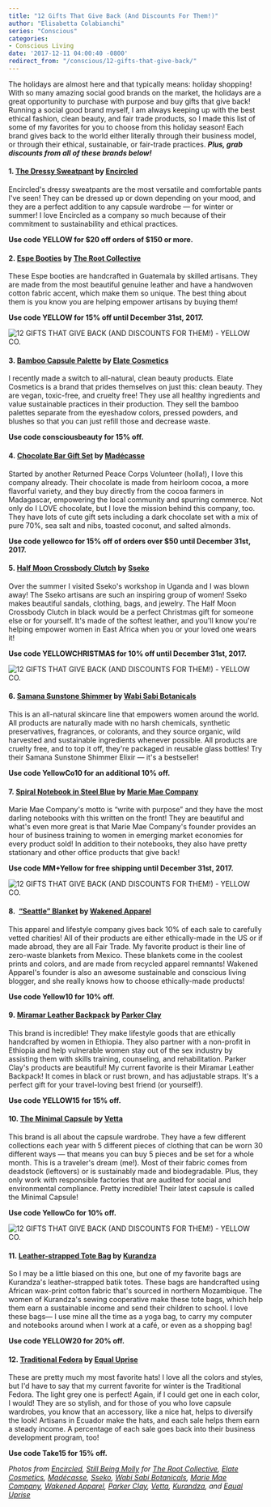 ```yaml
---
title: "12 Gifts That Give Back (And Discounts For Them!)"
author: "Elisabetta Colabianchi"
series: "Conscious"
categories:
- Conscious Living
date: '2017-12-11 04:00:40 -0800'
redirect_from: "/conscious/12-gifts-that-give-back/"
---
```


The holidays are almost here and that typically means: holiday shopping! With so many amazing social good brands on the market, the holidays are a great opportunity to purchase with purpose and buy gifts that give back! Running a social good brand myself, I am always keeping up with the best ethical fashion, clean beauty, and fair trade products, so I made this list of some of my favorites for you to choose from this holiday season! Each brand gives back to the world either literally through their business model, or through their ethical, sustainable, or fair-trade practices. ***Plus, grab discounts from all of these brands below!***

#### **1. [The Dressy Sweatpant](https://www.encircled.co/collections/our-designs/products/the-dressy-sweatpant) by [Encircled](https://www.encircled.co/)**

Encircled's dressy sweatpants are the most versatile and comfortable pants I've seen! They can be dressed up or down depending on your mood, and they are a perfect addition to any capsule wardrobe — for winter or summer! I love Encircled as a company so much because of their commitment to sustainability and ethical practices.

**Use code YELLOW for $20 off orders of $150 or more.**

#### 2. **[Espe Booties](http://www.therootcollective.com/shop-womens/espe-in-midnight-preorder/) by [The Root Collective](http://www.therootcollective.com/)**

These Espe booties are handcrafted in Guatemala by skilled artisans. They are made from the most beautiful genuine leather and have a handwoven cotton fabric accent, which make them so unique. The best thing about them is you know you are helping empower artisans by buying them!

**Use code YELLOW for 15% off until December 31st, 2017.**

![12 GIFTS THAT GIVE BACK (AND DISCOUNTS FOR THEM!) - YELLOW CO.](http://yellowco.co/wp-content/uploads/2017/12/root.jpg)

#### **3. [Bamboo Capsule Palette](https://elatebeauty.com/collections/tools/products/bamboo-capsule-palette) by [Elate Cosmetics](https://elatebeauty.com/)**

I recently made a switch to all-natural, clean beauty products. Elate Cosmetics is a brand that prides themselves on just this: clean beauty. They are vegan, toxic-free, and cruelty free! They use all healthy ingredients and value sustainable practices in their production. They sell the bamboo palettes separate from the eyeshadow colors, pressed powders, and blushes so that you can just refill those and decrease waste.

**Use code consciousbeauty for 15% off.**

#### **4. [Chocolate Bar Gift Set](https://madecasse.com/product/4-bar-gift-set/) by [Madécasse](https://madecasse.com/)**

Started by another Returned Peace Corps Volunteer (holla!), I love this company already. Their chocolate is made from heirloom cocoa, a more flavorful variety, and they buy directly from the cocoa farmers in Madagascar, empowering the local community and spurring commerce. Not only do I LOVE chocolate, but I love the mission behind this company, too. They have lots of cute gift sets including a dark chocolate set with a mix of pure 70%, sea salt and nibs, toasted coconut, and salted almonds.

**Use code yellowco for 15% off of orders over $50 until December 31st, 2017.**

#### **5. [Half Moon Crossbody Clutch](https://ssekodesigns.com/leather-bags/crossbody-bags/half-moon-crossbody-clutch-oiled-black.html?acc=b922ede9c9eb9eabec1c1fecbdecb45d) by [Sseko](https://ssekodesigns.com/)**

Over the summer I visited Sseko's workshop in Uganda and I was blown away! The Sseko artisans are such an inspiring group of women! Sseko makes beautiful sandals, clothing, bags, and jewelry. The Half Moon Crossbody Clutch in black would be a perfect Christmas gift for someone else or for yourself. It's made of the softest leather, and you'll know you're helping empower women in East Africa when you or your loved one wears it!

**Use code YELLOWCHRISTMAS for 10% off until December 31st, 2017.**

![12 GIFTS THAT GIVE BACK (AND DISCOUNTS FOR THEM!) - YELLOW CO.](http://yellowco.co/wp-content/uploads/2017/12/sseko.jpg)

#### **6. [Samana Sunstone Shimmer](https://wabisabibotanicals.com/products/samana-sunstone-shimmer-elixir) by [Wabi Sabi Botanicals](https://wabisabibotanicals.com/)**

This is an all-natural skincare line that empowers women around the world. All products are naturally made with no harsh chemicals, synthetic preservatives, fragrances, or colorants, and they source organic, wild harvested and sustainable ingredients whenever possible. All products are cruelty free, and to top it off, they're packaged in reusable glass bottles! Try their Samana Sunstone Shimmer Elixir — it's a bestseller!

**Use code YellowCo10 for an additional 10% off.**

#### **7. [Spiral Notebook in Steel Blue](http://www.mariemae.com/shop/the-good-office-collection-spiral-notebook-steel-blue) by [Marie Mae Company](http://www.mariemae.com/)**

Marie Mae Company's motto is “write with purpose” and they have the most darling notebooks with this written on the front! They are beautiful and what's even more great is that Marie Mae Company's founder provides an hour of business training to women in emerging market economies for every product sold! In addition to their notebooks, they also have pretty stationary and other office products that give back!

**Use code MM+Yellow for free shipping until December 31st, 2017.**

![12 GIFTS THAT GIVE BACK (AND DISCOUNTS FOR THEM!) - YELLOW CO.](http://yellowco.co/wp-content/uploads/2017/12/marie.jpg)

#### 8.  **[“Seattle” Blanket](https://www.wakenedapparel.org/collections/blankets/products/the-seattle-blanket) by [Wakened Apparel](https://www.wakenedapparel.org/)**

This apparel and lifestyle company gives back 10% of each sale to carefully vetted charities! All of their products are either ethically-made in the US or if made abroad, they are all Fair Trade. My favorite product is their line of zero-waste blankets from Mexico. These blankets come in the coolest prints and colors, and are made from recycled apparel remnants! Wakened Apparel's founder is also an awesome sustainable and conscious living blogger, and she really knows how to choose ethically-made products!

**Use code Yellow10 for 10% off.**

#### **9. [Miramar Leather Backpack](https://www.parkerclay.com/collections/womens/products/miramar-leather-backpack?variant=34762912774) by [Parker Clay](https://www.parkerclay.com/)**

This brand is incredible! They make lifestyle goods that are ethically handcrafted by women in Ethiopia. They also partner with a non-profit in Ethiopia and help vulnerable women stay out of the sex industry by assisting them with skills training, counseling, and rehabilitation. Parker Clay's products are beautiful! My current favorite is their Miramar Leather Backpack! It comes in black or rust brown, and has adjustable straps. It's a perfect gift for your travel-loving best friend (or yourself!).

**Use code YELLOW15 for 15% off.**

#### **10. [The Minimal Capsule](https://www.vettacapsule.com/collections/the-minimal-capsule) by [Vetta](https://www.vettacapsule.com/)**

This brand is all about the capsule wardrobe. They have a few different collections each year with 5 different pieces of clothing that can be worn 30 different ways — that means you can buy 5 pieces and be set for a whole month. This is a traveler's dream (me!). Most of their fabric comes from deadstock (leftovers) or is sustainably made and biodegradable. Plus, they only work with responsible factories that are audited for social and environmental compliance. Pretty incredible! Their latest capsule is called the Minimal Capsule!

**Use code YellowCo for 10% off.**

![12 GIFTS THAT GIVE BACK (AND DISCOUNTS FOR THEM!) - YELLOW CO.](http://yellowco.co/wp-content/uploads/2017/12/vetta.jpg)

#### **11. [Leather-strapped Tote Bag](https://www.kurandza.org/bags/1p2zyg47k4i54sc8w25p9vgewg1855) by [Kurandza](https://www.kurandza.org/)**

So I may be a little biased on this one, but one of my favorite bags are Kurandza's leather-strapped batik totes. These bags are handcrafted using African wax-print cotton fabric that's sourced in northern Mozambique. The women of Kurandza's sewing cooperative make these tote bags, which help them earn a sustainable income and send their children to school. I love these bags— I use mine all the time as a yoga bag, to carry my computer and notebooks around when I work at a café, or even as a shopping bag!

**Use code YELLOW20 for 20% off.**

#### **12. [Traditional Fedora](https://equaluprise.com/products/traditional-fedora-light-grey?variant=28867395537) by [Equal Uprise](https://equaluprise.com/)**

These are pretty much my most favorite hats! I love all the colors and styles, but I'd have to say that my current favorite for winter is the Traditional Fedora. The light grey one is perfect! Again, if I could get one in each color, I would! They are so stylish, and for those of you who love capsule wardrobes, you know that an accessory, like a nice hat, helps to diversify the look! Artisans in Ecuador make the hats, and each sale helps them earn a steady income. A percentage of each sale goes back into their business development program, too!

**Use code Take15 for 15% off.**

_Photos from [Encircled](https://www.encircled.co/), [Still Being Molly](https://www.stillbeingmolly.com/) for [The Root Collective](http://www.therootcollective.com/), [Elate Cosmetics](https://elatebeauty.com/), [Madécasse](https://madecasse.com/), [Sseko](https://ssekodesigns.com/), [Wabi Sabi Botanicals](https://wabisabibotanicals.com/), [Marie Mae Company](http://www.mariemae.com/), [Wakened Apparel](https://www.wakenedapparel.org/), [Parker Clay](https://www.parkerclay.com/), [Vetta](https://www.vettacapsule.com/), [Kurandza](https://www.kurandza.org/), and [Equal Uprise](https://equaluprise.com/)_
